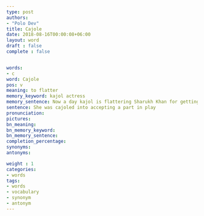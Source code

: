 ```yaml
---
type: post
authors:
- "Polo Dev"
title: Cajole
date: 2018-08-16T00:00:08+06:00
layout: word
draft : false
complete : false


words:
- c
word: Cajole
pos: v
meaning: to flatter
memory_keyword: kajol actress
memory_sentence: Now a day kajol is flattering Sharukh Khan for getting a role in forthcoming movie
sentence: She was cajoled into accepting a part in play
pronunciation:
pictures:
bn_meaning: 
bn_memory_keyword: 
bn_memory_sentence:
completion_percentage:
synonyms:
antonyms:

weight : 1
categories:
- words
tags:
- words
- vocabulary
- synonym
- antonym
---
```

